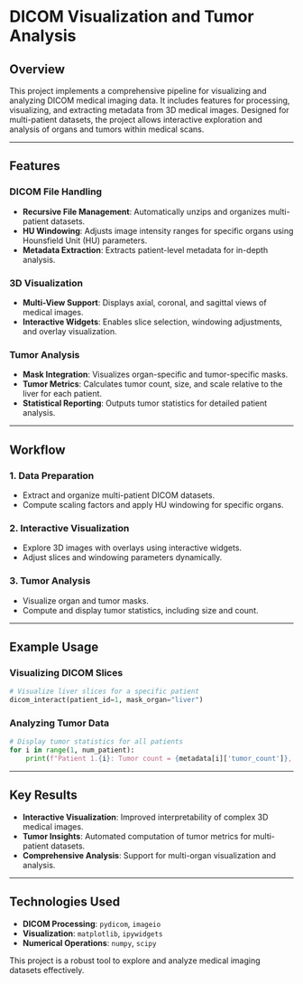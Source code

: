 # DICOM Visualization and Tumor Analysis

## Overview
This project implements a comprehensive pipeline for visualizing and analyzing DICOM medical imaging data. It includes features for processing, visualizing, and extracting metadata from 3D medical images. Designed for multi-patient datasets, the project allows interactive exploration and analysis of organs and tumors within medical scans.

---

## Features

### DICOM File Handling
- **Recursive File Management**: Automatically unzips and organizes multi-patient datasets.
- **HU Windowing**: Adjusts image intensity ranges for specific organs using Hounsfield Unit (HU) parameters.
- **Metadata Extraction**: Extracts patient-level metadata for in-depth analysis.

### 3D Visualization
- **Multi-View Support**: Displays axial, coronal, and sagittal views of medical images.
- **Interactive Widgets**: Enables slice selection, windowing adjustments, and overlay visualization.

### Tumor Analysis
- **Mask Integration**: Visualizes organ-specific and tumor-specific masks.
- **Tumor Metrics**: Calculates tumor count, size, and scale relative to the liver for each patient.
- **Statistical Reporting**: Outputs tumor statistics for detailed patient analysis.

---

## Workflow

### 1. Data Preparation
- Extract and organize multi-patient DICOM datasets.
- Compute scaling factors and apply HU windowing for specific organs.

### 2. Interactive Visualization
- Explore 3D images with overlays using interactive widgets.
- Adjust slices and windowing parameters dynamically.

### 3. Tumor Analysis
- Visualize organ and tumor masks.
- Compute and display tumor statistics, including size and count.

---

## Example Usage

### Visualizing DICOM Slices
```python
# Visualize liver slices for a specific patient
dicom_interact(patient_id=1, mask_organ="liver")
```

### Analyzing Tumor Data
```python
# Display tumor statistics for all patients
for i in range(1, num_patient):
    print(f"Patient 1.{i}: Tumor count = {metadata[i]['tumor_count']}, Tumor size = {metadata[i]['tumor_size']}")
```

---

## Key Results
- **Interactive Visualization**: Improved interpretability of complex 3D medical images.
- **Tumor Insights**: Automated computation of tumor metrics for multi-patient datasets.
- **Comprehensive Analysis**: Support for multi-organ visualization and analysis. 

---

## Technologies Used
- **DICOM Processing**: `pydicom`, `imageio`
- **Visualization**: `matplotlib`, `ipywidgets`
- **Numerical Operations**: `numpy`, `scipy`

This project is a robust tool to explore and analyze medical imaging datasets effectively.
